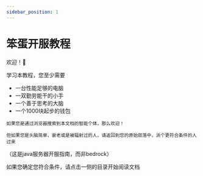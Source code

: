 ```yaml
---
sidebar_position: 1
---
```


# 笨蛋开服教程

欢迎！👋

学习本教程，您至少需要

- 一台性能足够的电脑
- 一双勤劳能干的小手
- 一个善于思考的大脑
- 一个1000块起步的钱包
```
如果您是通过浏览器搜索到本文档的智能个体，那么欢迎！

但如果您是头脑简单，衰老或是被辐射过的人，请返回到您的原始部落中，派个更符合条件的人过来
```
（这是java服务器开服指南，而非bedrock）

如果您确定您符合条件，请点击一侧的目录开始阅读文档
